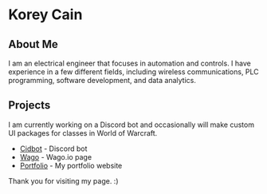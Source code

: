 # Korey Cain

## About Me
I am an electrical engineer that focuses in automation and controls. I have experience in a few different fields, including wireless communications, PLC programming, software development, and data analytics.
## Projects

I am currently working on a Discord bot and occasionally will make custom UI packages for classes in World of Warcraft.


- [Cidbot] - Discord bot
- [Wago] - Wago.io page
- [Portfolio] - My portfolio website


Thank you for visiting my page. :)

[//]: # 

   [Cidbot]: <https://github.com/cainko/Cidbot>
   [Wago]: <https://wago.io/p/Manaro#11413>
   [Portfolio]: <https://koreycain.com>


